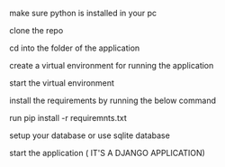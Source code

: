 make sure python is installed in your pc

clone the repo

cd into the folder of the application

create a virtual environment for running the application

start the virtual environment

install the requirements by running the below command

run pip install -r requiremnts.txt  

setup your database or use sqlite database

start the application ( IT'S A DJANGO APPLICATION)
